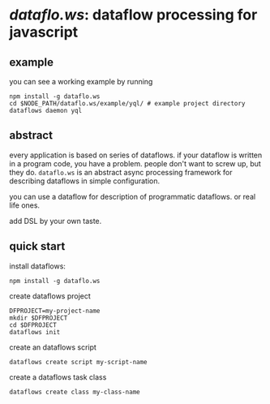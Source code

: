 *dataflo.ws*: dataflow processing for javascript
=============================================

example
-------------------------------

you can see a working example by running

	npm install -g dataflo.ws
	cd $NODE_PATH/dataflo.ws/example/yql/ # example project directory
	dataflows daemon yql

abstract
-------------------------------

every application is based on series of dataflows. if your dataflow is written
in a program code, you have a problem. people don't want to screw up, but
they do. `dataflo.ws` is an abstract async processing framework for describing
dataflows in simple configuration.

you can use a dataflow for description of programmatic dataflows. or real life ones.

add DSL by your own taste.

quick start
-------------------------------

install dataflows:

`npm install -g dataflo.ws`

create dataflows project

```
DFPROJECT=my-project-name
mkdir $DFPROJECT
cd $DFPROJECT
dataflows init
```

create an dataflows script

`dataflows create script my-script-name`

create a dataflows task class

`dataflows create class my-class-name`

